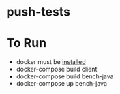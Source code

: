 # push-tests


# To Run

+ docker must be [installed](https://docs.docker.com/engine/installation/mac/)
+ docker-compose build client
+ docker-compose build bench-java
+ docker-compose up bench-java

